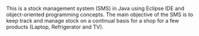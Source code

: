 This is a stock management system (SMS) in Java using Eclipse IDE and object-oriented programming concepts. The main objective of the SMS is to keep track and manage stock on a continual basis for a shop for a few products (Laptop, Refrigerator and TV).
